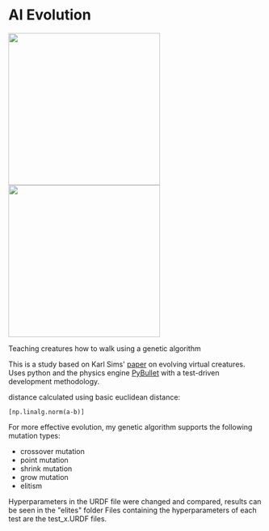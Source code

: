 # AI Evolution

<p float="left">
  <img src="https://user-images.githubusercontent.com/84393679/215149585-4282f01c-dd29-417b-a5ee-79723172fb86.png" width=300 height=300/>
  <img src="https://user-images.githubusercontent.com/84393679/215149709-75aa0723-a8f8-48b6-b397-c743f597620e.png" width=300 height=300/>
</p>

Teaching creatures how to walk using a genetic algorithm 

This is a study based on Karl Sims' <a href="https://www.karlsims.com/papers/siggraph94.pdf">paper</a> on evolving virtual creatures. 
Uses python and the physics engine <a href="https://pybullet.org/wordpress/">PyBullet</a> with a test-driven development methodology. 

distance calculated using basic euclidean distance:
```
[np.linalg.norm(a-b)]
 ```
 
For more effective evolution, my genetic algorithm supports the following mutation types: 
 * crossover mutation
 * point mutation
 * shrink mutation 
 * grow mutation 
 * elitism 

Hyperparameters in the URDF file were changed and compared, results can be seen in the "elites" folder
Files containing the hyperparameters of each test are the test_x.URDF files. 
